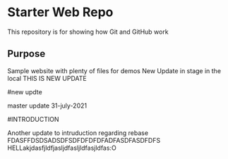 # Starter Web Repo

This repository is for showing how Git and GitHub work

## Purpose

Sample website with plenty of files for demos
New Update in stage
in the local
THIS IS NEW UPDATE

#new updte

master update 31-july-2021

#INTRODUCTION

Another update to intruduction regarding rebase
FDASFFDSDSADSDFSDFDFDFDFADFASDFASDFDFS
HELLakjdasfjldfjasljdfasljldfasjldfas:O
